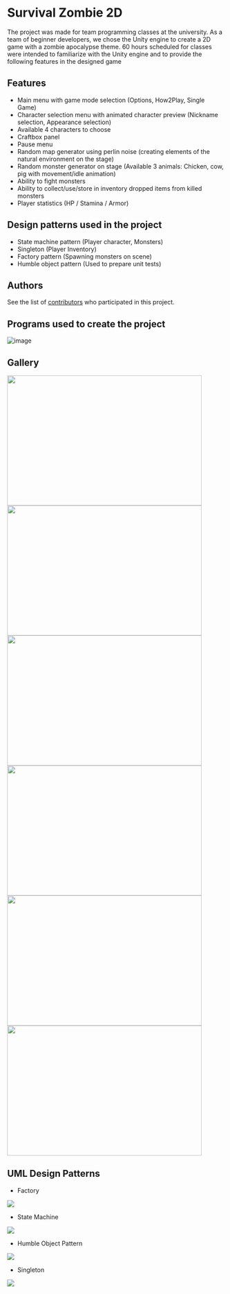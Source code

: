# Survival Zombie 2D

The project was made for team programming classes at the university. 
As a team of beginner developers, we chose the Unity engine to create a 2D game with a zombie apocalypse theme.
60 hours scheduled for classes were intended to familiarize with the Unity engine and to provide the following features in the designed game

## Features
* Main menu with game mode selection (Options, How2Play, Single Game)
* Character selection menu with animated character preview (Nickname selection, Appearance selection)
* Available 4 characters to choose
* Craftbox panel
* Pause menu
* Random map generator using perlin noise (creating elements of the natural environment on the stage)
* Random monster generator on stage (Available 3 animals: Chicken, cow, pig with movement/idle animation)
* Ability to fight monsters
* Ability to collect/use/store in inventory dropped items from killed monsters
* Player statistics (HP / Stamina / Armor)

## Design patterns used in the project
* State machine pattern (Player character, Monsters)
* Singleton (Player Inventory)
* Factory pattern (Spawning monsters on scene)
* Humble object pattern (Used to prepare unit tests)

## Authors 
See the list of [contributors](https://github.com/mapisarek/Survival_Zombie_2D/contributors) who participated in this project.

## Programs used to create the project
![image](https://github.com/mapisarek/Survival_Zombie_2D/blob/master/Preview/Programs.png)

## Gallery

<img src="https://github.com/mapisarek/Survival_Zombie_2D/blob/master/Preview/MainMenu.PNG" width=450 height=300/>
<img src="https://github.com/mapisarek/Survival_Zombie_2D/blob/master/Preview/CharacterSelection.PNG" width=450 height=300/>
<img src="https://github.com/mapisarek/Survival_Zombie_2D/blob/master/Preview/Settings.PNG" width=450 height=300/>
<img src="https://github.com/mapisarek/Survival_Zombie_2D/blob/master/Preview/Fighting.PNG" width=450 height=300/>
<img src="https://github.com/mapisarek/Survival_Zombie_2D/blob/master/Preview/InGame.PNG" width=450 height=300/>
<img src="https://github.com/mapisarek/Survival_Zombie_2D/blob/master/Preview/Inventory.PNG" width=450 height=300/>

## UML Design Patterns
* Factory
<img src="https://github.com/mapisarek/Survival_Zombie_2D/blob/master/Preview/Factory.PNG"/>

* State Machine
<img src="https://github.com/mapisarek/Survival_Zombie_2D/blob/master/Preview/StateMachine.PNG"/>

* Humble Object Pattern
<img src="https://github.com/mapisarek/Survival_Zombie_2D/blob/master/Preview/HumbleObject.PNG"/>

* Singleton
<img src="https://github.com/mapisarek/Survival_Zombie_2D/blob/master/Preview/Singleton.PNG"/>
